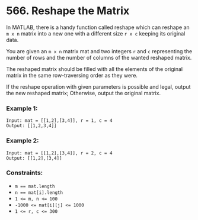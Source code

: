 # 566. Reshape the Matrix

In MATLAB, there is a handy function called reshape which can reshape an `m x n` matrix into a new one with a different size `r x c` keeping its original data.

You are given an `m x n` matrix mat and two integers `r` and `c` representing the number of rows and the number of columns of the wanted reshaped matrix.

The reshaped matrix should be filled with all the elements of the original matrix in the same row-traversing order as they were.

If the reshape operation with given parameters is possible and legal, output the new reshaped matrix; Otherwise, output the original matrix.

### Example 1:

```
Input: mat = [[1,2],[3,4]], r = 1, c = 4
Output: [[1,2,3,4]]
```

### Example 2:

```
Input: mat = [[1,2],[3,4]], r = 2, c = 4
Output: [[1,2],[3,4]]
```

### Constraints:

- `m == mat.length`
- `n == mat[i].length`
- `1 <= m, n <= 100`
- `-1000 <= mat[i][j] <= 1000`
- `1 <= r, c <= 300`
